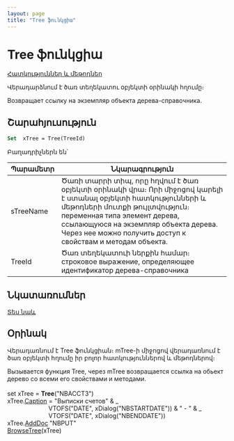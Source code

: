 ```yaml
---
layout: page
title: "Tree ֆունկցիա"
---
```


# Tree ֆունկցիա

[Հատկություններ և մեթոդներ](../../Astree.md)

Վերադարձնում է ծառ տեղեկատու օբյեկտի օրինակի հղումը։

Возвращает ссылку на экземпляр объекта дерева-справочника. 



## Շարահյուսություն

```vb
Set  xTree = Tree(TreeId)
```

Բաղադրիչներն են՝


| Պարամետր | Նկարագրություն |
|--|--|
| sTreeName | Ծառի տարրի տիպ, որը հղվում է ծառ օբյեկտի օրինակի վրա։ Որի միջոցով կարելի է ստանալ օբյեկտի հատկությունների և մեթոդների մուտքի թույլտվություն։  переменная типа элемент дерева, ссылающуюся на экземпляр объекта дерева. Через нее можно получить доступ к свойствам и методам объекта. |
| TreeId | Ծառ տեղեկատուի ներքին համար։ строковое выражение, определяющее идентификатор дерева-справочника |



## Նկատառումներ

[Տես նաև](../../../constructors.html)



## Օրինակ

Վերադառնում է Tree ֆունկցիան։ mTree-ի միջոցով վերադառնում է ծառ օբյեկտի հղումը իր բոլոր հատկություններով և մեթոդներով։

Вызывается функция Tree, через mTree возвращается ссылка на обьект дерево со всеми его свойствами и методами.<br>
<br>
set xTree = <strong>Tree</strong>(&quot;NBACCT3&quot;)<br>
xTree.[Caption](../../ASTREE/Caption.html) = &quot;Выписки счетов&quot; &amp; _<br>
&nbsp;&nbsp;&nbsp;&nbsp;&nbsp;&nbsp;&nbsp;&nbsp;&nbsp;&nbsp;&nbsp;&nbsp;&nbsp;&nbsp;&nbsp;&nbsp;&nbsp;&nbsp;&nbsp;&nbsp;&nbsp;&nbsp;&nbsp; VTOFS(&quot;DATE&quot;, xDialog(&quot;NBSTARTDATE&quot;)) &amp; &quot; - &quot; &amp; _<br>
&nbsp;&nbsp;&nbsp;&nbsp;&nbsp;&nbsp;&nbsp;&nbsp;&nbsp;&nbsp;&nbsp;&nbsp;&nbsp;&nbsp;&nbsp;&nbsp;&nbsp;&nbsp;&nbsp;&nbsp;&nbsp;&nbsp;&nbsp; VTOFS(&quot;DATE&quot;, xDialog(&quot;NBENDDATE&quot;))<br>
xTree.[AddDoc](../../ASTREE/AddDoc.html)<strong> </strong>&quot;NBPUT&quot;<br>
[BrowseTree](../InterfaceManagment/BrowseTree.html)(xTree)


